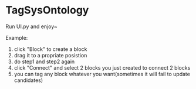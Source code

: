# TagSysOntology
Run UI.py and enjoy~

Example:
  1. click "Block" to create a block
  2. drag it to a propriate posistion
  3. do step1 and step2 again
  4. click "Connect" and select 2 blocks you just created to connect 2 blocks
  5. you can tag any block whatever you want(sometimes it will fail to update candidates)

